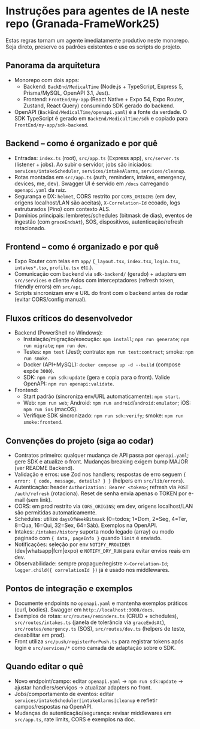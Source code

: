 # Instruções para agentes de IA neste repo (Granada-FrameWork25)

Estas regras tornam um agente imediatamente produtivo neste monorepo. Seja direto, preserve os padrões existentes e use os scripts do projeto.

## Panorama da arquitetura

- Monorepo com dois apps:
  - Backend: `BackEnd/MedicalTime` (Node.js + TypeScript, Express 5, Prisma/MySQL, OpenAPI 3.1, Jest).
  - Frontend: `FrontEnd/my-app` (React Native + Expo 54, Expo Router, Zustand, React Query) consumindo SDK gerado do backend.
- OpenAPI (`BackEnd/MedicalTime/openapi.yaml`) é a fonte da verdade. O SDK TypeScript é gerado em `BackEnd/MedicalTime/sdk` e copiado para `FrontEnd/my-app/sdk-backend`.

## Backend – como é organizado e por quê

- Entradas: `index.ts` (root), `src/app.ts` (Express app), `src/server.ts` (listener + jobs). Ao subir o servidor, jobs são iniciados: `services/intakeScheduler`, `services/intakeAlarms`, `services/cleanup`.
- Rotas montadas em `src/app.ts` (auth, reminders, intakes, emergency, devices, me, dev). Swagger UI é servido em `/docs` carregando `openapi.yaml` da raiz.
- Segurança e DX: `helmet`, CORS restrito por `CORS_ORIGINS` (em dev, origens localhost/LAN são aceitas), `X-Correlation-Id` ecoado, logs estruturados (Pino) com contexto ALS.
- Domínios principais: lembretes/schedules (bitmask de dias), eventos de ingestão (com `graceEndsAt`), SOS, dispositivos, autenticação/refresh rotacionado.

## Frontend – como é organizado e por quê

- Expo Router com telas em `app/` (`_layout.tsx`, `index.tsx`, `login.tsx`, `intakes*.tsx`, `profile.tsx` etc.).
- Comunicação com backend via `sdk-backend/` (gerado) + adapters em `src/services` e cliente Axios com interceptadores (refresh token, friendly errors) em `src/api`.
- Scripts sincronizam env e URL do front com o backend antes de rodar (evitar CORS/config manual).

## Fluxos críticos do desenvolvedor

- Backend (PowerShell no Windows):
  - Instalação/migração/execução: `npm install`; `npm run generate`; `npm run migrate`; `npm run dev`.
  - Testes: `npm test` (Jest); contrato: `npm run test:contract`; smoke: `npm run smoke`.
  - Docker (API+MySQL): `docker compose up -d --build` (compose expõe `3000`).
  - SDK: `npm run sdk:update` (gera e copia para o front). Valide OpenAPI: `npm run openapi:validate`.
- Frontend:
  - Start padrão (sincroniza env/URL automaticamente): `npm start`.
  - Web: `npm run web`; Android: `npm run android`/`android:emulator`; iOS: `npm run ios` (macOS).
  - Verifique SDK sincronizado: `npm run sdk:verify`; smoke: `npm run smoke:frontend`.

## Convenções do projeto (siga ao codar)

- Contratos primeiro: qualquer mudança de API passa por `openapi.yaml`; gere SDK e atualize o front. Mudanças breaking exigem bump MAJOR (ver README Backend).
- Validação e erros: use Zod nos handlers; respostas de erro seguem `{ error: { code, message, details? } }` (helpers em `src/lib/errors`).
- Autenticação: header `Authorization: Bearer <token>`; refresh via `POST /auth/refresh` (rotaciona). Reset de senha envia apenas o TOKEN por e-mail (sem link).
- CORS: em prod restrito via `CORS_ORIGINS`; em dev, origens localhost/LAN são permitidas automaticamente.
- Schedules: utilize `daysOfWeekBitmask` (0=todos; 1=Dom, 2=Seg, 4=Ter, 8=Qua, 16=Qui, 32=Sex, 64=Sáb). Exemplos na OpenAPI.
- Intakes: `/intakes/history` suporta modo legado (array) ou modo paginado com `{ data, pageInfo }` quando `limit` é enviado.
- Notificações: seleção por env `NOTIFY_PROVIDER` (dev|whatsapp|fcm|expo) e `NOTIFY_DRY_RUN` para evitar envios reais em dev.
- Observabilidade: sempre propague/registre `X-Correlation-Id`; `logger.child({ correlationId })` já é usado nos middlewares.

## Pontos de integração e exemplos

- Documente endpoints no `openapi.yaml` e mantenha exemplos práticos (curl, bodies). Swagger em `http://localhost:3000/docs`.
- Exemplos de rotas: `src/routes/reminders.ts` (CRUD + schedules), `src/routes/intakes.ts` (janela de tolerância via `graceEndsAt`), `src/routes/emergency.ts` (SOS), `src/routes/dev.ts` (helpers de teste, desabilitar em prod).
- Front utiliza `src/push/registerForPush.ts` para registrar tokens após login e `src/services/*` como camada de adaptação sobre o SDK.

## Quando editar o quê

- Novo endpoint/campo: editar `openapi.yaml` → `npm run sdk:update` → ajustar handlers/serviços → atualizar adapters no front.
- Jobs/comportamento de eventos: editar `services/intakeScheduler|intakeAlarms|cleanup` e refletir campos/respostas na OpenAPI.
- Mudanças de autenticação/segurança: revisar middlewares em `src/app.ts`, rate limits, CORS e exemplos na doc.
